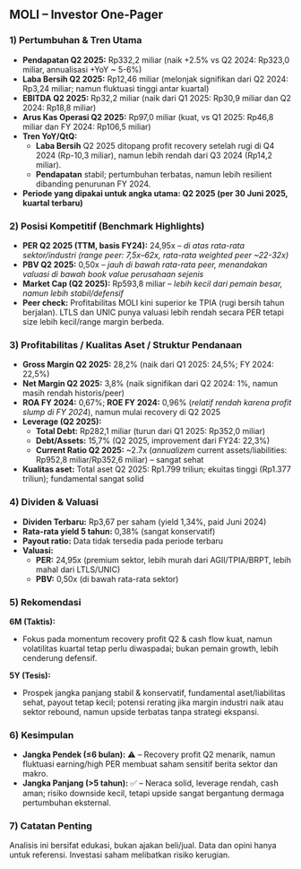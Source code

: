 ## MOLI – Investor One-Pager

### 1) Pertumbuhan & Tren Utama
- **Pendapatan Q2 2025:** Rp332,2 miliar (naik +2.5% vs Q2 2024: Rp323,0 miliar, annualisasi +YoY ~ 5-6%)
- **Laba Bersih Q2 2025:** Rp12,46 miliar (melonjak signifikan dari Q2 2024: Rp3,24 miliar; namun fluktuasi tinggi antar kuartal)
- **EBITDA Q2 2025:** Rp32,2 miliar (naik dari Q1 2025: Rp30,9 miliar dan Q2 2024: Rp18,8 miliar)
- **Arus Kas Operasi Q2 2025:** Rp97,0 miliar (kuat, vs Q1 2025: Rp46,8 miliar dan FY 2024: Rp106,5 miliar)
- **Tren YoY/QtQ:**  
  - **Laba Bersih** Q2 2025 ditopang profit recovery setelah rugi di Q4 2024 (Rp-10,3 miliar), namun lebih rendah dari Q3 2024 (Rp14,2 miliar).
  - **Pendapatan** stabil; pertumbuhan terbatas, namun lebih resilient dibanding penurunan FY 2024.
- **Periode yang dipakai untuk angka utama: Q2 2025 (per 30 Juni 2025, kuartal terbaru)**

### 2) Posisi Kompetitif (Benchmark Highlights)
- **PER Q2 2025 (TTM, basis FY24):** 24,95x – *di atas rata-rata sektor/industri (range peer: 7,5x–62x, rata-rata weighted peer ~22-32x)*
- **PBV Q2 2025:** 0,50x – *jauh di bawah rata-rata peer, menandakan valuasi di bawah book value perusahaan sejenis*
- **Market Cap (Q2 2025):** Rp593,8 miliar – *lebih kecil dari pemain besar, namun lebih stabil/defensif*
- **Peer check:** Profitabilitas MOLI kini superior ke TPIA (rugi bersih tahun berjalan). LTLS dan UNIC punya valuasi lebih rendah secara PER tetapi size lebih kecil/range margin berbeda.

### 3) Profitabilitas / Kualitas Aset / Struktur Pendanaan
- **Gross Margin Q2 2025:** 28,2% (naik dari Q1 2025: 24,5%; FY 2024: 22,5%)
- **Net Margin Q2 2025:** 3,8% (naik signifikan dari Q2 2024: 1%, namun masih rendah historis/peer)
- **ROA FY 2024:** 0,67%; **ROE FY 2024:** 0,96% (*relatif rendah karena profit slump di FY 2024*), namun mulai recovery di Q2 2025
- **Leverage (Q2 2025):**
  - **Total Debt:** Rp282,1 miliar (turun dari Q1 2025: Rp352,0 miliar)
  - **Debt/Assets:** 15,7% (Q2 2025, improvement dari FY24: 22,3%)
  - **Current Ratio Q2 2025:** ~2.7x (*annualizem* current assets/liabilities: Rp952,8 miliar/Rp352,6 miliar) – sangat sehat
- **Kualitas aset:** Total aset Q2 2025: Rp1.799 triliun; ekuitas tinggi (Rp1.377 triliun); fundamental sangat solid

### 4) Dividen & Valuasi
- **Dividen Terbaru:** Rp3,67 per saham (yield 1,34%, paid Juni 2024)
- **Rata-rata yield 5 tahun:** 0,38% (sangat konservatif)
- **Payout ratio:** Data tidak tersedia pada periode terbaru
- **Valuasi:** 
  - **PER:** 24,95x (premium sektor, lebih murah dari AGII/TPIA/BRPT, lebih mahal dari LTLS/UNIC)
  - **PBV:** 0,50x (di bawah rata-rata sektor)

### 5) Rekomendasi
**6M (Taktis):**  
- Fokus pada momentum recovery profit Q2 & cash flow kuat, namun volatilitas kuartal tetap perlu diwaspadai; bukan pemain growth, lebih cenderung defensif.

**5Y (Tesis):**  
- Prospek jangka panjang stabil & konservatif, fundamental aset/liabilitas sehat, payout tetap kecil; potensi rerating jika margin industri naik atau sektor rebound, namun upside terbatas tanpa strategi ekspansi.

### 6) Kesimpulan
- **Jangka Pendek (≤6 bulan):** ⚠️ – Recovery profit Q2 menarik, namun fluktuasi earning/high PER membuat saham sensitif berita sektor dan makro.
- **Jangka Panjang (>5 tahun):** ✅ – Neraca solid, leverage rendah, cash aman; risiko downside kecil, tetapi upside sangat bergantung dermaga pertumbuhan eksternal.

### 7) Catatan Penting
Analisis ini bersifat edukasi, bukan ajakan beli/jual. Data dan opini hanya untuk referensi. Investasi saham melibatkan risiko kerugian.